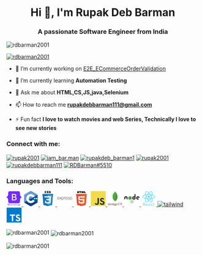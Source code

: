 
<h1 align="center">Hi 👋, I'm Rupak Deb Barman</h1>
<h3 align="center">A passionate Software Engineer from India</h3>

<p align="left"> <img src="https://komarev.com/ghpvc/?username=rdbarman2001&label=Profile%20views&color=0e75b6&style=flat" alt="rdbarman2001" /> </p>

<p align="left"> <a href="https://github.com/ryo-ma/github-profile-trophy"><img src="https://github-profile-trophy.vercel.app/?username=rdbarman2001" alt="rdbarman2001" /></a> </p>

- 🔭 I’m currently working on [E2E_ECommerceOrderValidation](https://github.com/RDBarman2001/E2E_ECommerceOrderValidation.git)

- 🌱 I’m currently learning **Automation Testing**

- 💬 Ask me about **HTML,CS,JS,java,Selenium**

- 📫 How to reach me **rupakdebbarman111@gmail.com**

- ⚡ Fun fact **I love to watch movies and web Series, Technically I love to see new stories**

<h3 align="left">Connect with me:</h3>
<p align="left">
<a href="https://linkedin.com/in/rupak2001" target="blank"><img align="center" src="https://raw.githubusercontent.com/rahuldkjain/github-profile-readme-generator/master/src/images/icons/Social/linked-in-alt.svg" alt="rupak2001" height="30" width="40" /></a>
<a href="https://instagram.com/iam_bar.man" target="blank"><img align="center" src="https://raw.githubusercontent.com/rahuldkjain/github-profile-readme-generator/master/src/images/icons/Social/instagram.svg" alt="iam_bar.man" height="30" width="40" /></a>
<a href="https://www.hackerrank.com/rupakdeb_barman1" target="blank"><img align="center" src="https://raw.githubusercontent.com/rahuldkjain/github-profile-readme-generator/master/src/images/icons/Social/hackerrank.svg" alt="rupakdeb_barman1" height="30" width="40" /></a>
<a href="https://www.leetcode.com/rupak2001" target="blank"><img align="center" src="https://raw.githubusercontent.com/rahuldkjain/github-profile-readme-generator/master/src/images/icons/Social/leet-code.svg" alt="rupak2001" height="30" width="40" /></a>
<a href="https://auth.geeksforgeeks.org/user/rupakdebbarman111" target="blank"><img align="center" src="https://raw.githubusercontent.com/rahuldkjain/github-profile-readme-generator/master/src/images/icons/Social/geeks-for-geeks.svg" alt="rupakdebbarman111" height="30" width="40" /></a>
<a href="https://discord.gg/RDBarman#5510" target="blank"><img align="center" src="https://raw.githubusercontent.com/rahuldkjain/github-profile-readme-generator/master/src/images/icons/Social/discord.svg" alt="RDBarman#5510" height="30" width="40" /></a>
</p>

<h3 align="left">Languages and Tools:</h3>
<p align="left"> <a href="https://getbootstrap.com" target="_blank" rel="noreferrer"> <img src="https://raw.githubusercontent.com/devicons/devicon/master/icons/bootstrap/bootstrap-plain-wordmark.svg" alt="bootstrap" width="40" height="40"/> </a> <a href="https://www.w3schools.com/cpp/" target="_blank" rel="noreferrer"> <img src="https://raw.githubusercontent.com/devicons/devicon/master/icons/cplusplus/cplusplus-original.svg" alt="cplusplus" width="40" height="40"/> </a> <a href="https://www.w3schools.com/css/" target="_blank" rel="noreferrer"> <img src="https://raw.githubusercontent.com/devicons/devicon/master/icons/css3/css3-original-wordmark.svg" alt="css3" width="40" height="40"/> </a> <a href="https://expressjs.com" target="_blank" rel="noreferrer"> <img src="https://raw.githubusercontent.com/devicons/devicon/master/icons/express/express-original-wordmark.svg" alt="express" width="40" height="40"/> </a> <a href="https://www.w3.org/html/" target="_blank" rel="noreferrer"> <img src="https://raw.githubusercontent.com/devicons/devicon/master/icons/html5/html5-original-wordmark.svg" alt="html5" width="40" height="40"/> </a> <a href="https://developer.mozilla.org/en-US/docs/Web/JavaScript" target="_blank" rel="noreferrer"> <img src="https://raw.githubusercontent.com/devicons/devicon/master/icons/javascript/javascript-original.svg" alt="javascript" width="40" height="40"/> </a> <a href="https://www.mongodb.com/" target="_blank" rel="noreferrer"> <img src="https://raw.githubusercontent.com/devicons/devicon/master/icons/mongodb/mongodb-original-wordmark.svg" alt="mongodb" width="40" height="40"/> </a> <a href="https://nodejs.org" target="_blank" rel="noreferrer"> <img src="https://raw.githubusercontent.com/devicons/devicon/master/icons/nodejs/nodejs-original-wordmark.svg" alt="nodejs" width="40" height="40"/> </a> <a href="https://reactjs.org/" target="_blank" rel="noreferrer"> <img src="https://raw.githubusercontent.com/devicons/devicon/master/icons/react/react-original-wordmark.svg" alt="react" width="40" height="40"/> </a> <a href="https://tailwindcss.com/" target="_blank" rel="noreferrer"> <img src="https://www.vectorlogo.zone/logos/tailwindcss/tailwindcss-icon.svg" alt="tailwind" width="40" height="40"/> </a> <a href="https://www.typescriptlang.org/" target="_blank" rel="noreferrer"> <img src="https://raw.githubusercontent.com/devicons/devicon/master/icons/typescript/typescript-original.svg" alt="typescript" width="40" height="40"/> </a> </p>

<p><img align="left" src="https://github-readme-stats.vercel.app/api/top-langs?username=rdbarman2001&show_icons=true&locale=en&layout=compact" alt="rdbarman2001" /></p>

<p>&nbsp;<img align="center" src="https://github-readme-stats.vercel.app/api?username=rdbarman2001&show_icons=true&locale=en" alt="rdbarman2001" /></p>

<p><img align="center" src="https://github-readme-streak-stats.herokuapp.com/?user=rdbarman2001&" alt="rdbarman2001" /></p>
